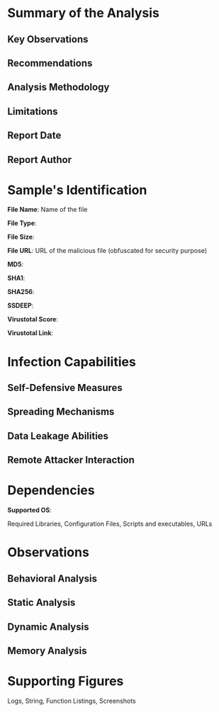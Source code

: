 # Summary of the Analysis
## Key Observations
## Recommendations
## Analysis Methodology
## Limitations
## Report Date
## Report Author

# Sample's Identification
**File Name**: Name of the file

**File Type**:

**File Size**:

**File URL**: URL of the malicious file (obfuscated for security purpose)

**MD5**:

**SHA1**:

**SHA256**:

**SSDEEP**:

**Virustotal Score**:

**Virustotal Link**:
# Infection Capabilities
## Self-Defensive Measures
## Spreading Mechanisms
## Data Leakage Abilities
## Remote Attacker Interaction

# Dependencies
**Supported OS**:

Required Libraries, Configuration Files, Scripts and executables, URLs

# Observations
## Behavioral Analysis
## Static Analysis
## Dynamic Analysis
## Memory Analysis

# Supporting Figures
Logs, String, Function Listings, Screenshots
